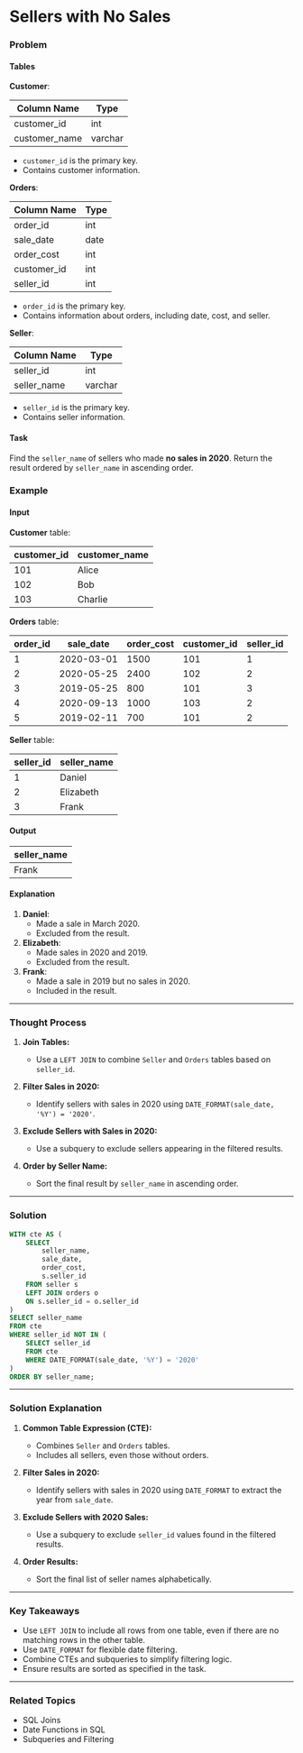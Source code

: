 # Sellers with No Sales 

### Problem

#### Tables

**Customer**:

| Column Name   | Type    |
|---------------|---------|
| customer_id   | int     |
| customer_name | varchar |

- `customer_id` is the primary key.
- Contains customer information.

**Orders**:

| Column Name   | Type |
|---------------|------|
| order_id      | int  |
| sale_date     | date |
| order_cost    | int  |
| customer_id   | int  |
| seller_id     | int  |

- `order_id` is the primary key.
- Contains information about orders, including date, cost, and seller.

**Seller**:

| Column Name   | Type    |
|---------------|---------|
| seller_id     | int     |
| seller_name   | varchar |

- `seller_id` is the primary key.
- Contains seller information.

#### Task

Find the `seller_name` of sellers who made **no sales in 2020**. Return the result ordered by `seller_name` in ascending order.

### Example

#### Input

**Customer** table:

| customer_id | customer_name |
|-------------|---------------|
| 101         | Alice         |
| 102         | Bob           |
| 103         | Charlie       |

**Orders** table:

| order_id | sale_date  | order_cost | customer_id | seller_id |
|----------|------------|------------|-------------|-----------|
| 1        | 2020-03-01 | 1500       | 101         | 1         |
| 2        | 2020-05-25 | 2400       | 102         | 2         |
| 3        | 2019-05-25 | 800        | 101         | 3         |
| 4        | 2020-09-13 | 1000       | 103         | 2         |
| 5        | 2019-02-11 | 700        | 101         | 2         |

**Seller** table:

| seller_id | seller_name |
|-----------|-------------|
| 1         | Daniel      |
| 2         | Elizabeth   |
| 3         | Frank       |

#### Output

| seller_name |
|-------------|
| Frank       |

#### Explanation

1. **Daniel**:
   - Made a sale in March 2020.
   - Excluded from the result.
2. **Elizabeth**:
   - Made sales in 2020 and 2019.
   - Excluded from the result.
3. **Frank**:
   - Made a sale in 2019 but no sales in 2020.
   - Included in the result.

---

### Thought Process

1. **Join Tables:**
   - Use a `LEFT JOIN` to combine `Seller` and `Orders` tables based on `seller_id`.

2. **Filter Sales in 2020:**
   - Identify sellers with sales in 2020 using `DATE_FORMAT(sale_date, '%Y') = '2020'`.

3. **Exclude Sellers with Sales in 2020:**
   - Use a subquery to exclude sellers appearing in the filtered results.

4. **Order by Seller Name:**
   - Sort the final result by `seller_name` in ascending order.

---

### Solution

```sql
WITH cte AS (
    SELECT 
        seller_name, 
        sale_date, 
        order_cost, 
        s.seller_id
    FROM seller s
    LEFT JOIN orders o 
    ON s.seller_id = o.seller_id
)
SELECT seller_name 
FROM cte 
WHERE seller_id NOT IN (
    SELECT seller_id 
    FROM cte
    WHERE DATE_FORMAT(sale_date, '%Y') = '2020'
)
ORDER BY seller_name;
```

---

### Solution Explanation

1. **Common Table Expression (CTE):**
   - Combines `Seller` and `Orders` tables.
   - Includes all sellers, even those without orders.

2. **Filter Sales in 2020:**
   - Identify sellers with sales in 2020 using `DATE_FORMAT` to extract the year from `sale_date`.

3. **Exclude Sellers with 2020 Sales:**
   - Use a subquery to exclude `seller_id` values found in the filtered results.

4. **Order Results:**
   - Sort the final list of seller names alphabetically.

---

### Key Takeaways

- Use `LEFT JOIN` to include all rows from one table, even if there are no matching rows in the other table.
- Use `DATE_FORMAT` for flexible date filtering.
- Combine CTEs and subqueries to simplify filtering logic.
- Ensure results are sorted as specified in the task.

---

### Related Topics

- SQL Joins
- Date Functions in SQL
- Subqueries and Filtering
